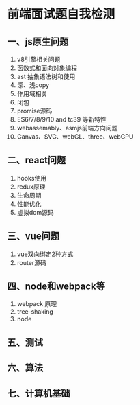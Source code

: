 # 前端面试题自我检测
## 一、js原生问题
1. v8引擎相关问题
2. 函数式和面向对象编程
3. ast 抽象语法树和使用
4. 深、浅copy
5. 作用域相关
6. 闭包
7. promise源码
8. ES6/7/8/9/10 and tc39 等新特性
9. webassemably、asmjs前端方向问题
10. Canvas、SVG、webGL、three、webGPU

## 二、react问题
1. hooks使用
2. redux原理
3. 生命周期
4. 性能优化
5. 虚拟dom源码

## 三、vue问题
1. vue双向绑定2种方式
2. router源码

## 四、node和webpack等
1. webpack 原理
2. tree-shaking
3. node

## 五、测试

## 六、算法

## 七、计算机基础